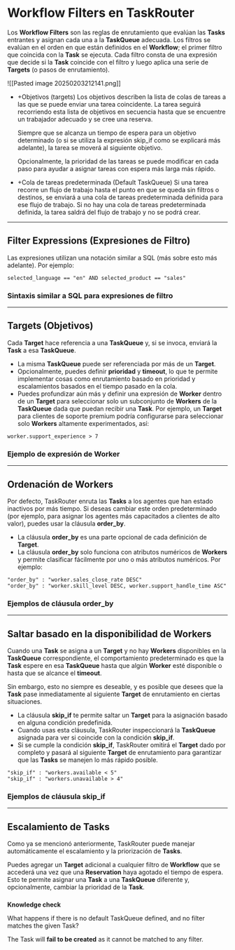 
# Workflow Filters en TaskRouter

Los **Workflow Filters** son las reglas de enrutamiento que evalúan las **Tasks** entrantes y asignan cada una a la **TaskQueue** adecuada. Los filtros se evalúan en el orden en que están definidos en el **Workflow**; el primer filtro que coincida con la **Task** se ejecuta. Cada filtro consta de una expresión que decide si la **Task** coincide con el filtro y luego aplica una serie de **Targets** (o pasos de enrutamiento).

![[Pasted image 20250203212141.png]]

- +Objetivos (targets)
	Los objetivos describen la lista de colas de tareas a las que se puede enviar una tarea coincidente. La tarea seguirá recorriendo esta lista de objetivos en secuencia hasta que se encuentre un trabajador adecuado y se cree una reserva.

	Siempre que se alcanza un tiempo de espera para un objetivo determinado (o si se utiliza la expresión skip_if como se explicará más adelante), la tarea se moverá al siguiente objetivo.

	Opcionalmente, la prioridad de las tareas se puede modificar en cada paso para ayudar a asignar tareas con espera más larga más rápido.
	


- +Cola de tareas predeterminada (Default TaskQueue)
	Si una tarea recorre un flujo de trabajo hasta el punto en que se queda sin filtros o destinos, se enviará a una cola de tareas predeterminada definida para ese flujo de trabajo. Si no hay una cola de tareas predeterminada definida, la tarea saldrá del flujo de trabajo y no se podrá crear.

---

## Filter Expressions (Expresiones de Filtro)

Las expresiones utilizan una notación similar a SQL (más sobre esto más adelante). Por ejemplo:

```plaintext
selected_language == "en" AND selected_product == "sales"
```

### Sintaxis similar a SQL para expresiones de filtro

---

## Targets (Objetivos)

Cada **Target** hace referencia a una **TaskQueue** y, si se invoca, enviará la **Task** a esa **TaskQueue**.

- La misma **TaskQueue** puede ser referenciada por más de un **Target**.
- Opcionalmente, puedes definir **prioridad** y **timeout**, lo que te permite implementar cosas como enrutamiento basado en prioridad y escalamientos basados en el tiempo pasado en la cola.
- Puedes profundizar aún más y definir una expresión de **Worker** dentro de un **Target** para seleccionar solo un subconjunto de **Workers** de la **TaskQueue** dada que puedan recibir una **Task**. Por ejemplo, un **Target** para clientes de soporte premium podría configurarse para seleccionar solo **Workers** altamente experimentados, así:

```plaintext
worker.support_experience > 7
```

### Ejemplo de expresión de Worker

---

## Ordenación de Workers

Por defecto, TaskRouter enruta las **Tasks** a los agentes que han estado inactivos por más tiempo. Si deseas cambiar este orden predeterminado (por ejemplo, para asignar los agentes más capacitados a clientes de alto valor), puedes usar la cláusula **order_by**.

- La cláusula **order_by** es una parte opcional de cada definición de **Target**.
- La cláusula **order_by** solo funciona con atributos numéricos de **Workers** y permite clasificar fácilmente por uno o más atributos numéricos. Por ejemplo:

```plaintext
"order_by" : "worker.sales_close_rate DESC"
"order_by" : "worker.skill_level DESC, worker.support_handle_time ASC"
```

### Ejemplos de cláusula order_by

---

## Saltar basado en la disponibilidad de Workers

Cuando una **Task** se asigna a un **Target** y no hay **Workers** disponibles en la **TaskQueue** correspondiente, el comportamiento predeterminado es que la **Task** espere en esa **TaskQueue** hasta que algún **Worker** esté disponible o hasta que se alcance el **timeout**.

Sin embargo, esto no siempre es deseable, y es posible que desees que la **Task** pase inmediatamente al siguiente **Target** de enrutamiento en ciertas situaciones.

- La cláusula **skip_if** te permite saltar un **Target** para la asignación basado en alguna condición predefinida.
- Cuando usas esta cláusula, TaskRouter inspeccionará la **TaskQueue** asignada para ver si coincide con la condición **skip_if**.
- Si se cumple la condición **skip_if**, TaskRouter omitirá el **Target** dado por completo y pasará al siguiente **Target** de enrutamiento para garantizar que las **Tasks** se manejen lo más rápido posible.

```plaintext
"skip_if" : "workers.available < 5"
"skip_if" : "workers.unavailable > 4"
```

### Ejemplos de cláusula skip_if

---

## Escalamiento de Tasks

Como ya se mencionó anteriormente, TaskRouter puede manejar automáticamente el escalamiento y la priorización de **Tasks**.

Puedes agregar un **Target** adicional a cualquier filtro de **Workflow** que se accederá una vez que una **Reservation** haya agotado el tiempo de espera. Esto te permite asignar una **Task** a una **TaskQueue** diferente y, opcionalmente, cambiar la prioridad de la **Task**.

### 

**Knowledge check**

What happens if there is no default TaskQueue defined, and no filter matches the given Task?

The Task will **fail to be created** as it cannot be matched to any filter.